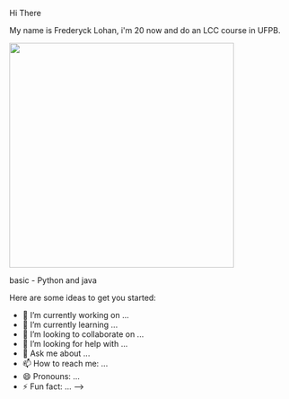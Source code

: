 Hi There

My name is Frederyck Lohan, i'm 20 now and do an LCC course in UFPB.                   

<img src="https://i.pinimg.com/originals/c4/1e/30/c41e304c90f23e849be92efcfe096b9e.gif" width="400" />


basic - Python and java                


Here are some ideas to get you started:

- 🔭 I’m currently working on ...
- 🌱 I’m currently learning ...
- 👯 I’m looking to collaborate on ...
- 🤔 I’m looking for help with ...
- 💬 Ask me about ...
- 📫 How to reach me: ...
- 😄 Pronouns: ...
- ⚡ Fun fact: ...
-->
